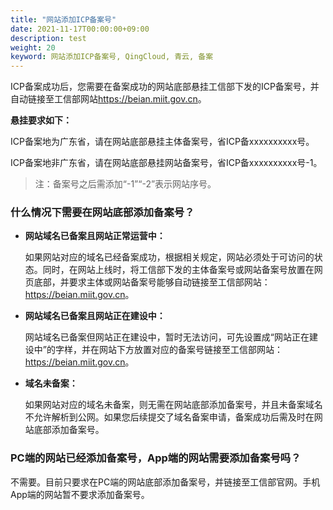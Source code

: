 ```yaml
---
title: "网站添加ICP备案号"
date: 2021-11-17T00:00:00+09:00
description: test
weight: 20
keyword: 网站添加ICP备案号, QingCloud, 青云, 备案
---
```




ICP备案成功后，您需要在备案成功的网站底部悬挂工信部下发的ICP备案号，并自动链接至工信部网站<a href="https://beian.miit.gov.cn">https://beian.miit.gov.cn</a>。 

**悬挂要求如下：**

ICP备案地为广东省，请在网站底部悬挂主体备案号，省ICP备xxxxxxxxxx号。

ICP备案地非广东省，请在网站底部悬挂网站备案号，省ICP备xxxxxxxxxx号-1。

> 注：备案号之后需添加“-1”“-2”表示网站序号。

### 什么情况下需要在网站底部添加备案号？

- **网站域名已备案且网站正常运营中：**

  如果网站对应的域名已经备案成功，根据相关规定，网站必须处于可访问的状态。同时，在网站上线时，将工信部下发的主体备案号或网站备案号放置在网页底部，并要求主体或网站备案号能够自动链接至工信部网站：<a href="https://beian.miit.gov.cn">https://beian.miit.gov.cn</a>。

- **网站域名已备案且网站正在建设中：**

  网站域名已备案但网站正在建设中，暂时无法访问，可先设置成“网站正在建设中”的字样，并在网站下方放置对应的备案号链接至工信部网站：<a href="https://beian.miit.gov.cn">https://beian.miit.gov.cn</a>。

- **域名未备案：**

  如果网站对应的域名未备案，则无需在网站底部添加备案号，并且未备案域名不允许解析到公网。如果您后续提交了域名备案申请，备案成功后需及时在网站底部添加备案号。

### PC端的网站已经添加备案号，App端的网站需要添加备案号吗？

不需要。目前只要求在PC端的网站底部添加备案号，并链接至工信部官网。手机App端的网站暂不要求添加备案号。 

 